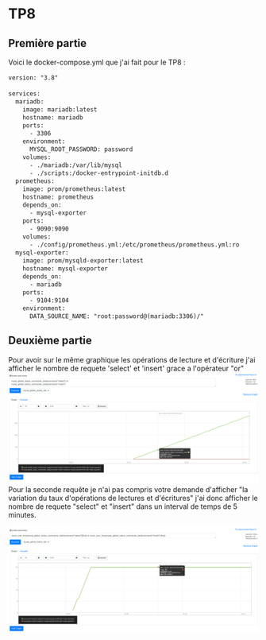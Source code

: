 # TP8
## Première partie
Voici le docker-compose.yml que  j'ai fait pour le TP8 :
```
version: "3.8"

services:
  mariadb:
    image: mariadb:latest
    hostname: mariadb
    ports:
      - 3306
    environment:
      MYSQL_ROOT_PASSWORD: password
    volumes:
      - ./mariadb:/var/lib/mysql
      - ./scripts:/docker-entrypoint-initdb.d
  prometheus:
    image: prom/prometheus:latest
    hostname: prometheus
    depends_on:
      - mysql-exporter
    ports:
      - 9090:9090
    volumes:
      - ./config/prometheus.yml:/etc/prometheus/prometheus.yml:ro
  mysql-exporter:
    image: prom/mysqld-exporter:latest
    hostname: mysql-exporter
    depends_on:
      - mariadb
    ports:
      - 9104:9104
    environment:
      DATA_SOURCE_NAME: "root:password@(mariadb:3306)/"
```
## Deuxième partie
Pour avoir sur le même graphique les opérations de lecture et d'écriture j'ai afficher le nombre de requete 'select' et 'insert' grace a l'opérateur "or"
![screen1.png](https://github.com/Lucasmouchague/admin-bdd/blob/main/TP8/screen1.png)
Pour la seconde requête je n'ai pas compris votre demande d'afficher "la variation du taux d'opérations de lectures et d'écritures" j'ai donc afficher le nombre de requete "select" et "insert" dans un interval de temps de 5 minutes.

![screen2.png](https://github.com/Lucasmouchague/admin-bdd/blob/main/TP8/screen2.png)

